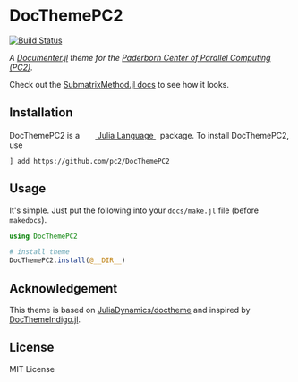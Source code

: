 # DocThemePC2

[![Build Status](https://github.com/pc2/DocThemePC2.jl/workflows/CI/badge.svg)](https://github.com/pc2/DocThemePC2.jl/actions)

*A [Documenter.jl](https://github.com/JuliaDocs/Documenter.jl) theme for the [Paderborn Center of Parallel Computing (PC2)](https://pc2.uni-paderborn.de/).*

Check out the [SubmatrixMethod.jl docs](https://pc2.github.io/SubmatrixMethod.jl/dev/) to see how it looks.

## Installation

<p>
DocThemePC2 is a &nbsp;
    <a href="https://julialang.org">
        <img src="https://raw.githubusercontent.com/JuliaLang/julia-logo-graphics/master/images/julia.ico" width="16em">
        Julia Language
    </a>
    &nbsp; package. To install DocThemePC2, use
</p>

```
] add https://github.com/pc2/DocThemePC2
```

## Usage

It's simple. Just put the following into your `docs/make.jl` file (before `makedocs`).

```julia
using DocThemePC2

# install theme
DocThemePC2.install(@__DIR__)
```

## Acknowledgement

This theme is based on [JuliaDynamics/doctheme](https://github.com/JuliaDynamics/doctheme) and inspired by [DocThemeIndigo.jl](https://github.com/JuliaDiff/DocThemeIndigo.jl).

## License

MIT License
